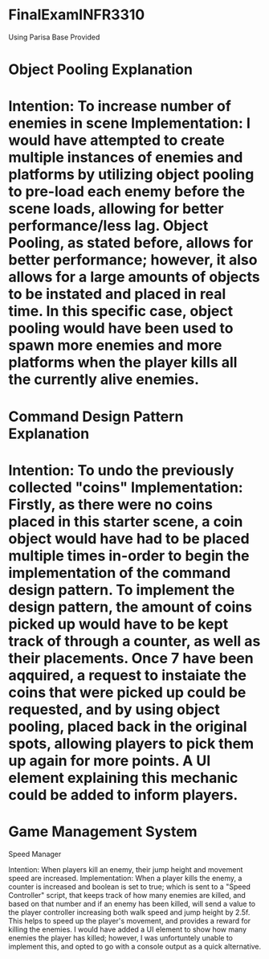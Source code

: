# FinalExamINFR3310

Using Parisa Base Provided

Object Pooling Explanation
=================================
Intention: To increase number of enemies in scene
Implementation: I would have attempted to create multiple instances of enemies and platforms by utilizing object pooling to pre-load each enemy before the scene loads, allowing for better performance/less lag. Object Pooling, as stated before, allows for better performance; however, it also allows for a large amounts of objects to be instated and placed in real time. In this specific case, object pooling would have been used to spawn more enemies and more platforms when the player kills all the currently alive enemies.
=================================
Command Design Pattern Explanation
=================================
Intention: To undo the previously collected "coins"
Implementation: Firstly, as there were no coins placed in this starter scene, a coin object would have had to be placed multiple times in-order to begin the implementation of the command design pattern. To implement the design pattern, the amount of coins picked up would have to be kept track of through a counter, as well as their placements. Once 7 have been aqquired, a request to instaiate the coins that were picked up could be requested, and by using object pooling, placed back in the original spots, allowing players to pick them up again for more points. A UI element explaining this mechanic could be added to inform players.
=================================
Game Management System
=================================
Speed Manager

Intention: When players kill an enemy, their jump height and movement speed are increased.
Implementation: When a player kills the enemy, a counter is increased and boolean is set to true; which is sent to a "Speed Controller" script, that keeps track of how many enemies are killed, and based on that number and if an enemy has been killed, will send a value to the player controller increasing both walk speed and jump height by 2.5f. This helps to speed up the player's movement, and provides a reward for killing the enemies. I would have added a UI element to show how many enemies the player has killed; however, I was unfortuntely unable to implement this, and opted to go with a console output as a quick alternative.
